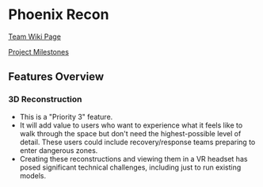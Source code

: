 # Phoenix Recon

[Team Wiki Page](https://github.com/cs210/2025-ManageXR-2/wiki/)

[Project Milestones](https://github.com/cs210/2025-ManageXR-2/milestones)

## Features Overview
### 3D Reconstruction
* This is a "Priority 3" feature. 
* It will add value to users who want to experience what it feels like to walk through the space but don't need the highest-possible level of detail. These users could include recovery/response teams preparing to enter dangerous zones. 
* Creating these reconstructions and viewing them in a VR headset has posed significant technical challenges, including just to run existing models.